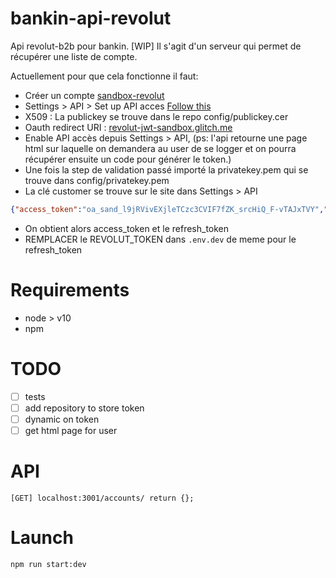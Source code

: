 # bankin-api-revolut

Api revolut-b2b pour bankin. [WIP]
Il s'agit d'un serveur qui permet de récupérer une liste de compte.

Actuellement pour que cela fonctionne il faut:
* Créer un compte [sandbox-revolut](https://sandbox-business.revolut.com/signin)
* Settings > API > Set up API acces [Follow this](https://revolutdev.github.io/business-api/#setting-up-access-to-your-business-account)
* X509 : La publickey se trouve dans le repo config/publickey.cer
* Oauth redirect URI : [revolut-jwt-sandbox.glitch.me](revolut-jwt-sandbox.glitch.me)
* Enable API accès depuis Settings > API, (ps: l'api retourne une page html sur laquelle on demandera au user de se logger et on pourra récupérer ensuite un code pour générer le token.)
* Une fois la step de validation passé importé la privatekey.pem qui se trouve dans config/privatekey.pem
* La clé customer se trouve sur le site dans Settings > API
```json
{"access_token":"oa_sand_l9jRVivEXjleTCzc3CVIF7fZK_srcHiQ_F-vTAJxTVY","token_type":"bearer","expires_in":2400,"refresh_token":"oa_sand_un-5mjAxvhFnXUjtaZhAhZ1Yn7lzZzHoWEBMycoOQnw"}
```
* On obtient alors access_token et le refresh_token
* REMPLACER le REVOLUT_TOKEN dans `.env.dev` de meme pour le refresh_token


# Requirements

* node > v10
* npm

# TODO

* [ ] tests
* [ ] add repository to store token
* [ ] dynamic on token
* [ ] get html page for user

# API 

```
[GET] localhost:3001/accounts/ return {};
```

# Launch

```
npm run start:dev
```
